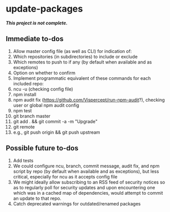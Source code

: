 # update-packages

***This project is not complete.***

## Immediate to-dos

1. Allow master config file (as well as CLI) for indication of:
  1. Which repositories (in subdirectories) to include or exclude
  2. Which remotes to push to if any (by default when available and as exceptions)
  1. Option on whether to confirm
1. Implement programmatic equivalent of these commands for each included repo:
  1. ncu -u (checking config file)
  2. npm install
  3. npm audit fix (<https://github.com/Vispercept/run-npm-audit>?), checking user
    or global npm audit config
  3. npm test
  4. git branch master
  5. git add . && git commit -a -m "Upgrade"
  6. git remote
  7. e.g., git push origin && git push upstream

## Possible future to-dos

1. Add tests
2. We could configure ncu, branch, commit message, audit fix, and npm script
  by repo (by default when available and as exceptions), but less critical,
  especially for ncu as it accepts config file
3. We might ideally allow subscribing to an RSS feed of security notices so
  as to regularly poll for security updates and upon encountering one which
  was in a cached map of dependencies, would attempt to commit an update
  to that repo.
4. Catch deprecated warnings for outdated/renamed packages
